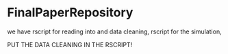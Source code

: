 # FinalPaperRepository

we have rscript for reading into and data cleaning, rscript for the simulation, 

PUT THE DATA CLEANING IN THE RSCRIPT!
